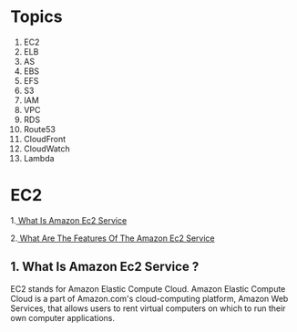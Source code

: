 # Topics

1. EC2
2. ELB
3. AS
4. EBS
5. EFS
6. S3
7. IAM
8. VPC
9. RDS
10. Route53
11. CloudFront
12. CloudWatch
13. Lambda

# EC2

1.[ What Is Amazon Ec2 Service ](https://github.com/000deepak/AWS/blob/master/AwsQuestions/EC2.md#-1.-What-Is-Amazon-Ec2-Service)

2.[ What Are The Features Of The Amazon Ec2 Service ](https://github.com/000deepak/AWS/blob/master/aws/1.EC2.md#features-of-ec2)



## 1. What Is Amazon Ec2 Service ?

EC2 stands for Amazon Elastic Compute Cloud.
Amazon Elastic Compute Cloud is a part of Amazon.com's cloud-computing 
platform, Amazon Web Services, that allows users to rent virtual computers on which 
to run their own computer applications.